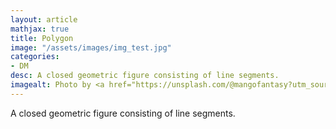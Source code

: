 ```yaml
---
layout: article
mathjax: true
title: Polygon
image: "/assets/images/img_test.jpg"
categories:
- DM
desc: A closed geometric figure consisting of line segments. 
imagealt: Photo by <a href="https://unsplash.com/@mangofantasy?utm_source=unsplash&utm_medium=referral&utm_content=creditCopyText">Tim Johnson</a> on <a href="https://unsplash.com/s/photos/logic?utm_source=unsplash&utm_medium=referral&utm_content=creditCopyText">Unsplash</a>
---
```

A closed geometric figure consisting of line segments.